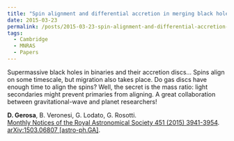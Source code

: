 ```yaml
---
title: "Spin alignment and differential accretion in merging black hole binaries"
date: 2015-03-23
permalink: /posts/2015-03-23-spin-alignment-and-differential-accretion-in-merging-black-hole-binaries
tags:
  - Cambridge
  - MNRAS
  - Papers
---
```


Supermassive black holes in binaries and their accretion discs… Spins align on some timescale, but migration also takes place. Do gas discs have enough time to align the spins? Well, the secret is the mass ratio: light secondaries might prevent primaries from aligning. A great collaboration between gravitational-wave and planet researchers!

**D. Gerosa**, B. Veronesi, G. Lodato, G. Rosotti.\
[Monthly Notices of the Royal Astronomical Society 451 (2015) 3941-3954](http://dx.doi.org/10.1093/mnras/stv1214). [arXiv:1503.06807 [astro-ph.GA]](https://arxiv.org/abs/1503.06807).
